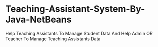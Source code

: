 # Teaching-Assistant-System-By-Java-NetBeans
Help Teaching Assistants To Manage Student Data And Help Admin OR Teacher To Manage Teaching Assistants Data
